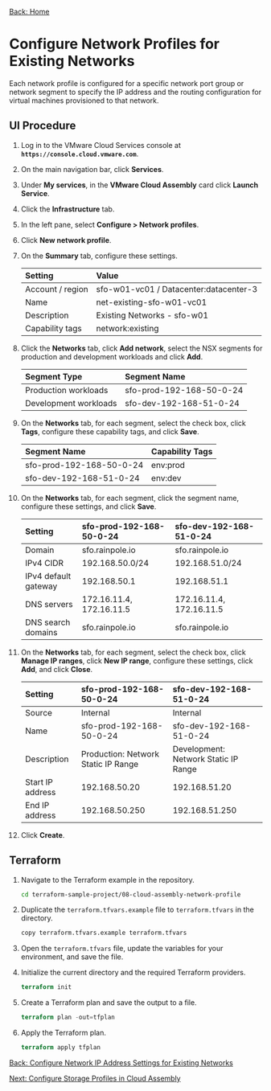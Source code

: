 [Back: Home](README.md)

# Configure Network Profiles for Existing Networks

Each network profile is configured for a specific network port group or network segment to specify the IP address and the routing configuration for virtual machines provisioned to that network.

## UI Procedure

1. Log in to the VMware Cloud Services console at **`https://console.cloud.vmware.com`**.

2. On the main navigation bar, click **Services**.

3. Under **My services**, in the **VMware Cloud Assembly** card click **Launch Service**.

4. Click the **Infrastructure** tab.

5. In the left pane, select **Configure > Network profiles**.

6. Click **New network profile**.

7. On the **Summary** tab, configure these settings.

    | **Setting**           | **Value**                              |
    | :-                    | :-                                     |
    | Account / region      | sfo-w01-vc01 / Datacenter:datacenter-3 |
    | Name                  | net-existing-sfo-w01-vc01              |
    | Description           | Existing Networks - sfo-w01            |
    | Capability tags       | network:existing                       |

8. Click the **Networks** tab, click **Add network**, select the NSX segments for production and development workloads and click **Add**.

    | **Segment Type**      | **Segment Name**         |
    | :-                    | :-                       |
    | Production workloads  | sfo-prod-192-168-50-0-24 |
    | Development workloads | sfo-dev-192-168-51-0-24  |

9. On the **Networks** tab, for each segment, select the check box, click **Tags**, configure these capability tags, and click **Save**.

    | **Segment Name**         | **Capability Tags** |
    | :-                       | :-                  |
    | sfo-prod-192-168-50-0-24 | env:prod            |
    | sfo-dev-192-168-51-0-24  | env:dev             |

10. On the **Networks** tab, for each segment, click the segment name, configure these settings, and click **Save**.

    | **Setting**           | **sfo-prod-192-168-50-0-24** | **sfo-dev-192-168-51-0-24** |
    | :-                    | :-                           | :-                                        |
    | Domain                | sfo.rainpole.io              | sfo.rainpole.io                           |
    | IPv4 CIDR             | 192.168.50.0/24              | 192.168.51.0/24                           |
    | IPv4 default gateway  | 192.168.50.1                 | 192.168.51.1                              |
    | DNS servers           | 172.16.11.4, 172.16.11.5     | 172.16.11.4, 172.16.11.5                  |
    | DNS search domains    | sfo.rainpole.io              | sfo.rainpole.io                           |

11. On the **Networks** tab, for each segment, select the check box, click **Manage IP ranges**, click **New IP range**, configure these settings, click **Add**, and click **Close**.

    | **Setting**      | **sfo-prod-192-168-50-0-24**        | **sfo-dev-192-168-51-0-24**          |
    | :-               | :-                                  | :-                                   |
    | Source           | Internal                            | Internal                             |
    | Name             | sfo-prod-192-168-50-0-24            | sfo-dev-192-168-51-0-24              |
    | Description      | Production: Network Static IP Range | Development: Network Static IP Range |
    | Start IP address | 192.168.50.20                       | 192.168.51.20                        |
    | End IP address   | 192.168.50.250                      | 192.168.51.250                       |

12. Click **Create**.

## Terraform

1. Navigate to the Terraform example in the repository.

    ```bash
    cd terraform-sample-project/08-cloud-assembly-network-profile
    ```

2. Duplicate the `terraform.tfvars.example` file to `terraform.tfvars` in the directory.

   ```bash
   copy terraform.tfvars.example terraform.tfvars
   ```

3. Open the `terraform.tfvars` file, update the variables for your environment, and save the file.

4. Initialize the current directory and the required Terraform providers.

   ```terraform
   terraform init
   ```

5. Create a Terraform plan and save the output to a file.

   ```terraform
   terraform plan -out=tfplan
   ```

6. Apply the Terraform plan.

   ```terraform
   terraform apply tfplan
   ```

[Back: Configure Network IP Address Settings for Existing Networks](7-configure-segment-networking.md)

[Next: Configure Storage Profiles in Cloud Assembly](9-configure-storage-profile.md)
